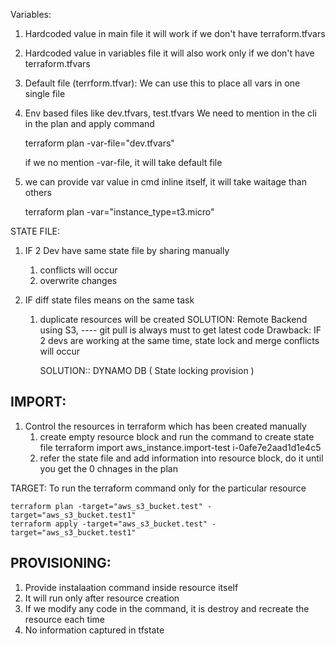 Variables:

1. Hardcoded value in main file
    it will work if we don't have terraform.tfvars
2. Hardcoded value in variables file
    it will also work only if we don't have terraform.tfvars
3. Default file (terrform.tfvar):
    We can use this to place all vars in one single file

4. Env based files like dev.tfvars, test.tfvars
    We need to mention in the cli in the plan and apply command

    terraform plan -var-file="dev.tfvars"

    if we no mention -var-file, it will take default file

5. we can provide var value in cmd inline itself, it will take waitage than others

    terraform plan -var="instance_type=t3.micro"


STATE FILE:

1. IF 2 Dev have same state file by sharing manually
    1. conflicts will occur
    2. overwrite changes

2. IF diff state files means on the same task
    1. duplicate resources will be created
SOLUTION: Remote Backend using S3,
          ---- git pull is always must to get latest code
          Drawback: IF 2 devs are working at the same time, state lock and merge conflicts will occur

          SOLUTION:: DYNAMO DB ( State locking provision )

IMPORT:
--------

1. Control the resources in terraform which has been created manually 
    1. create empty resource block and run the command to create state file
        terraform import aws_instance.import-test i-0afe7e2aad1d1e4c5
    2. refer the state file and add information into resource block, do it until you get the 0 chnages in the plan
   

TARGET:
    To run the terraform command only for the particular resource
    
    terraform plan -target="aws_s3_bucket.test" -target="aws_s3_bucket.test1"
    terraform apply -target="aws_s3_bucket.test" -target="aws_s3_bucket.test1"

PROVISIONING:
-------------
 1. Provide instalaation command inside resource itself
 2. It will run only after resource creation
 3. If we modify any code in the command, it is destroy and recreate the resource each time
 4. No information captured in tfstate


